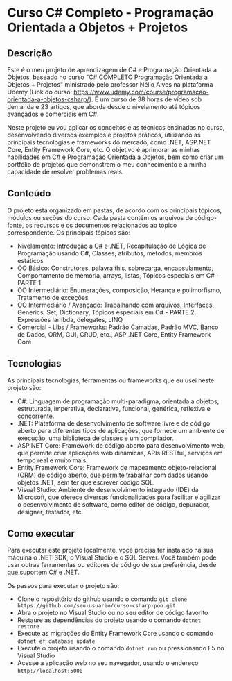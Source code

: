 # Curso C# Completo - Programação Orientada a Objetos + Projetos

## Descrição

Este é o meu projeto de aprendizagem de C# e Programação Orientada a Objetos, baseado no curso "C# COMPLETO Programação Orientada a Objetos + Projetos" ministrado pelo professor Nélio Alves na plataforma Udemy (Link do curso: https://www.udemy.com/course/programacao-orientada-a-objetos-csharp/). É um curso de 38 horas de vídeo sob demanda e 23 artigos, que aborda desde o nivelamento até tópicos avançados e comerciais em C#.

Neste projeto eu vou aplicar os conceitos e as técnicas ensinadas no curso, desenvolvendo diversos exemplos e projetos práticos, utilizando as principais tecnologias e frameworks do mercado, como .NET, ASP.NET Core, Entity Framework Core, etc. O objetivo é aprimorar as minhas habilidades em C# e Programação Orientada a Objetos, bem como criar um portfólio de projetos que demonstrem o meu conhecimento e a minha capacidade de resolver problemas reais.

## Conteúdo

O projeto está organizado em pastas, de acordo com os principais tópicos, módulos ou seções do curso. Cada pasta contém os arquivos de código-fonte, os recursos e os documentos relacionados ao tópico correspondente. Os principais tópicos são:

- Nivelamento: Introdução a C# e .NET, Recapitulação de Lógica de Programação usando C#, Classes, atributos, métodos, membros estáticos
- OO Básico: Construtores, palavra this, sobrecarga, encapsulamento, Comportamento de memória, arrays, listas, Tópicos especiais em C# - PARTE 1
- OO Intermediário: Enumerações, composição, Herança e polimorfismo, Tratamento de exceções
- OO Intermediário / Avançado: Trabalhando com arquivos, Interfaces, Generics, Set, Dictionary, Tópicos especiais em C# - PARTE 2, Expressões lambda, delegates, LINQ
- Comercial - Libs / Frameworks: Padrão Camadas, Padrão MVC, Banco de Dados, ORM, GUI, CRUD, etc., ASP .NET Core, Entity Framework Core

## Tecnologias

As principais tecnologias, ferramentas ou frameworks que eu usei neste projeto são:

- C#: Linguagem de programação multi-paradigma, orientada a objetos, estruturada, imperativa, declarativa, funcional, genérica, reflexiva e concorrente.
- .NET: Plataforma de desenvolvimento de software livre e de código aberto para diferentes tipos de aplicações, que fornece um ambiente de execução, uma biblioteca de classes e um compilador.
- ASP.NET Core: Framework de código aberto para desenvolvimento web, que permite criar aplicações web dinâmicas, APIs RESTful, serviços em tempo real e muito mais.
- Entity Framework Core: Framework de mapeamento objeto-relacional (ORM) de código aberto, que permite trabalhar com dados usando objetos .NET, sem ter que escrever código SQL.
- Visual Studio: Ambiente de desenvolvimento integrado (IDE) da Microsoft, que oferece diversas funcionalidades para facilitar e agilizar o desenvolvimento de software, como editor de código, depurador, designer, testador, etc.

## Como executar

Para executar este projeto localmente, você precisa ter instalado na sua máquina o .NET SDK, o Visual Studio e o SQL Server. Você também pode usar outras ferramentas ou editores de código de sua preferência, desde que suportem C# e .NET.

Os passos para executar o projeto são:

- Clone o repositório do github usando o comando `git clone https://github.com/seu-usuario/curso-csharp-poo.git`
- Abra o projeto no Visual Studio ou no seu editor de código favorito
- Restaure as dependências do projeto usando o comando `dotnet restore`
- Execute as migrações do Entity Framework Core usando o comando `dotnet ef database update`
- Execute o projeto usando o comando `dotnet run` ou pressionando F5 no Visual Studio
- Acesse a aplicação web no seu navegador, usando o endereço `http://localhost:5000`
